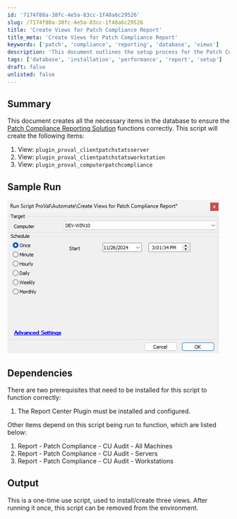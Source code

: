 ```yaml
---
id: '7174f88a-38fc-4e5a-83cc-1f48a6c29526'
slug: /7174f88a-38fc-4e5a-83cc-1f48a6c29526
title: 'Create Views for Patch Compliance Report'
title_meta: 'Create Views for Patch Compliance Report'
keywords: ['patch', 'compliance', 'reporting', 'database', 'views']
description: 'This document outlines the setup process for the Patch Compliance Reporting Solution, detailing the creation of necessary database views for effective patch compliance reporting. It includes dependencies, a sample run, and information on the one-time use of the script.'
tags: ['database', 'installation', 'performance', 'report', 'setup']
draft: false
unlisted: false
---
```


## Summary

This document creates all the necessary items in the database to ensure the [Patch Compliance Reporting Solution](https://proval.itglue.com/5078775/docs/17889366) functions correctly. This script will create the following items:

1. View: `plugin_proval_clientpatchstatsserver`
2. View: `plugin_proval_clientpatchstatsworkstation`
3. View: `plugin_proval_computerpatchcompliance`

## Sample Run

![Sample Run](../../../static/img/Create-Views-for-Patch-Compliance-Report/image_1.png)

## Dependencies

There are two prerequisites that need to be installed for this script to function correctly:

1. The Report Center Plugin must be installed and configured.

Other items depend on this script being run to function, which are listed below:

1. Report - Patch Compliance - CU Audit - All Machines
2. Report - Patch Compliance - CU Audit - Servers
3. Report - Patch Compliance - CU Audit - Workstations

## Output

This is a one-time use script, used to install/create three views. After running it once, this script can be removed from the environment.


